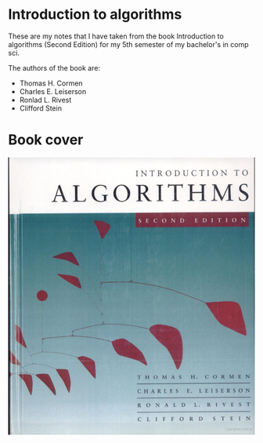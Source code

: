 # Introduction to algorithms

These are my notes that I have taken from the book Introduction to algorithms (Second Edition) for my 5th semester of my bachelor's in comp sci.

The authors of the book are:

- Thomas H. Cormen
- Charles E. Leiserson
- Ronlad L. Rivest
- Clifford Stein

# Book cover

![Book cover](./assets/cover.jpeg)

